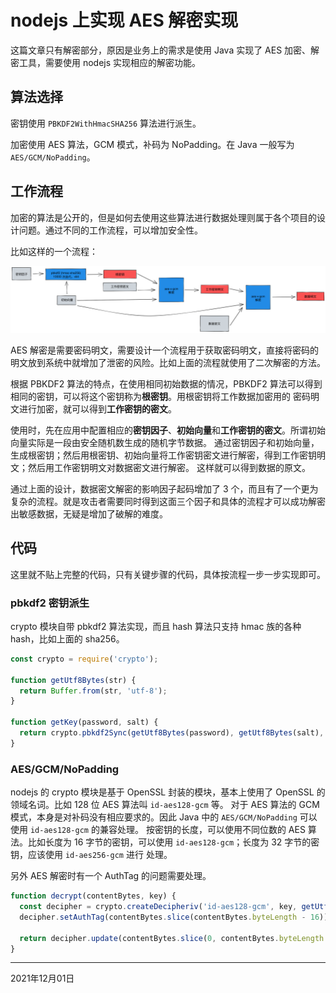 # nodejs 上实现 AES 解密实现

这篇文章只有解密部分，原因是业务上的需求是使用 Java 实现了 AES 加密、解密工具，需要使用 nodejs 实现相应的解密功能。

## 算法选择

密钥使用 `PBKDF2WithHmacSHA256` 算法进行派生。

加密使用 AES 算法，GCM 模式，补码为 NoPadding。在 Java 一般写为 `AES/GCM/NoPadding`。

## 工作流程

加密的算法是公开的，但是如何去使用这些算法进行数据处理则属于各个项目的设计问题。通过不同的工作流程，可以增加安全性。

比如这样的一个流程：

![AES 解密流程](images/aes-decrypt-workflow.svg)

AES 解密是需要密码明文，需要设计一个流程用于获取密码明文，直接将密码的明文放到系统中就增加了泄密的风险。比如上面的流程就使用了二次解密的方法。

根据 PBKDF2 算法的特点，在使用相同初始数据的情况，PBKDF2 算法可以得到相同的密钥，可以将这个密钥称为**根密钥**。用根密钥将工作数据加密用的
密码明文进行加密，就可以得到**工作密钥的密文**。

使用时，先在应用中配置相应的**密钥因子**、**初始向量**和**工作密钥的密文**。所谓初始向量实际是一段由安全随机数生成的随机字节数据。
通过密钥因子和初始向量，生成根密钥；然后用根密钥、初始向量将工作密钥密文进行解密，得到工作密钥明文；然后用工作密钥明文对数据密文进行解密。
这样就可以得到数据的原文。

通过上面的设计，数据密文解密的影响因子起码增加了 3 个，而且有了一个更为复杂的流程。就是攻击者需要同时得到这面三个因子和具体的流程才可以成功解密
出敏感数据，无疑是增加了破解的难度。

## 代码

这里就不贴上完整的代码，只有关键步骤的代码，具体按流程一步一步实现即可。

### pbkdf2 密钥派生

crypto 模块自带 pbkdf2 算法实现，而且 hash 算法只支持 hmac 族的各种 hash，比如上面的 sha256。

```js
const crypto = require('crypto');

function getUtf8Bytes(str) {
  return Buffer.from(str, 'utf-8');
}

function getKey(password, salt) {
  return crypto.pbkdf2Sync(getUtf8Bytes(password), getUtf8Bytes(salt), 10000, KEY_LEN_IN_BYTES, 'sha256');
}
```

### AES/GCM/NoPadding

nodejs 的 crypto 模块是基于 OpenSSL 封装的模块，基本上使用了 OpenSSL 的领域名词。比如 128 位 AES 算法叫 `id-aes128-gcm` 等。
对于 AES 算法的 GCM 模式，本身是对补码没有相应要求的。因此 Java 中的 `AES/GCM/NoPadding` 可以使用 `id-aes128-gcm` 的兼容处理。
按密钥的长度，可以使用不同位数的 AES 算法。比如长度为 16 字节的密钥，可以使用 `id-aes128-gcm`；长度为 32 字节的密钥，应该使用 `id-aes256-gcm` 进行
处理。

另外 AES 解密时有一个 AuthTag 的问题需要处理。

```js
function decrypt(contentBytes, key) {
  const decipher = crypto.createDecipheriv('id-aes128-gcm', key, getUtf8Bytes(iv));
  decipher.setAuthTag(contentBytes.slice(contentBytes.byteLength - 16));

  return decipher.update(contentBytes.slice(0, contentBytes.byteLength - 16), null, 'utf-8') + decipher.final('utf-8');
}
```

---

2021年12月01日

